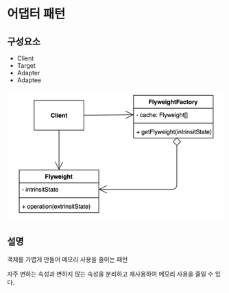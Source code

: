 # 어댑터 패턴

## 구성요소

- Client
- Target
- Adapter
- Adaptee

![](flyweight.png)

## 설명
객체를 가볍게 만들어 메모리 사용을 줄이는 패턴

자주 변하는 속성과 변하지 않는 속성을 분리하고 재사용하여 메모리 사용을 줄일 수 있다.